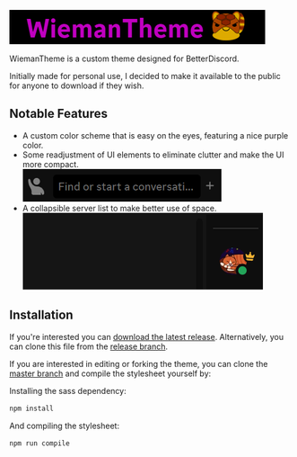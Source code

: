 ![logo](.github/assets/logo.png)

WiemanTheme is a custom theme designed for BetterDiscord.

Initially made for personal use, I decided to make it available to the public for anyone to download if they wish.

## Notable Features

-   A custom color scheme that is easy on the eyes, featuring a nice purple color.
-   Some readjustment of UI elements to eliminate clutter and make the UI more compact.  
    ![DmIcons](.github/assets/DmIcons.png)
-   A collapsible server list to make better use of space.  
    ![ExtendedMenu.gif](.github/assets/ExtendedMenu.gif)

## Installation

If you're interested you can [download the latest release](https://github.com/wiemanboy/WiemanTheme/releases/).
Alternatively, you can clone this file from the [release branch](https://github.com/wiemanboy/WiemanTheme/tree/release).

If you are interested in editing or forking the theme, you can clone
the [master branch](https://github.com/wiemanboy/WiemanTheme/tree/master) and compile the stylesheet yourself by:

Installing the sass dependency:

```bash
npm install
```

And compiling the stylesheet:

```bash
npm run compile
```
